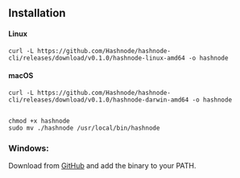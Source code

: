 
## Installation
#### Linux
    curl -L https://github.com/Hashnode/hashnode-cli/releases/download/v0.1.0/hashnode-linux-amd64 -o hashnode

#### macOS
    curl -L https://github.com/Hashnode/hashnode-cli/releases/download/v0.1.0/hashnode-darwin-amd64 -o hashnode


    chmod +x hashnode
    sudo mv ./hashnode /usr/local/bin/hashnode
    
### Windows:

Download from [GitHub](https://github.com/Hashnode/hashnode-cli/releases) and add the binary to your PATH.
